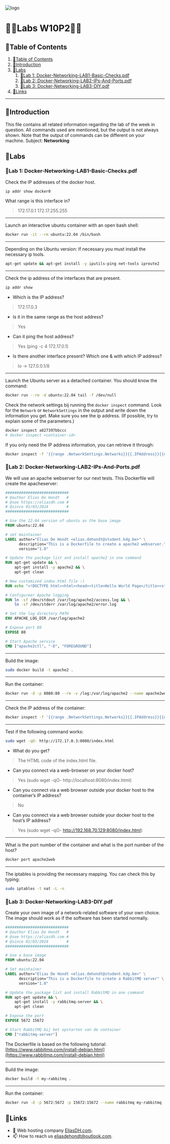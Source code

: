 ![logo](/Images/logo.png)
# 💙🤍Labs W10P2🤍💙

## 📘Table of Contents

1. [📘Table of Contents](#📘table-of-contents)
2. [🖖Introduction](#🖖introduction)
3. [🔬Labs](#🔬labs)
    1. [🔎Lab 1: Docker-Networking-LAB1-Basic-Checks.pdf](#🔎lab-1-docker-networking-lab1-basic-checkspdf)
    2. [🔎Lab 2: Docker-Networking-LAB2-IPs-And-Ports.pdf](#🔎lab-2-docker-networking-lab2-ips-and-portspdf)
    3. [🔎Lab 3: Docker-Networking-LAB3-DIY.pdf](#🔎lab-3-docker-networking-lab3-diypdf)
4. [🔗Links](#🔗links)

---

## 🖖Introduction

This file contains all related information regarding the lab of the week in question. All commands used are mentioned, but the output is not always shown. Note that the output of commands can be different on your machine.
Subject: **Networking**

## 🔬Labs

### 🔎Lab 1: Docker-Networking-LAB1-Basic-Checks.pdf

Check the IP addresses of the docker host.
```bash
ip addr show docker0
```

What range is this interface in?
> 172.17.0.1 172.17.255.255

---

Launch an interactive ubuntu container with an open bash shell:
```bash
docker run -it --rm ubuntu:22.04 /bin/bash
```

---

Depending on the Ubuntu version: If necessary you must install the necessary ip tools.
```bash
apt-get update && apt-get install -y iputils-ping net-tools iproute2
```

---

Check the ip address of the interfaces that are present.
```bash
ip addr show
```

- Which is the IP address?
> 172.17.0.3

- Is it in the same range as the host address?
> Yes

- Can it ping the host address?
> Yes (ping -c 4 172.17.0.1)

- Is there another interface present? Which one & with which IP address?
> lo -> 127.0.0.1/8

---

Launch the Ubuntu server as a detached container. You should know the command:
```bash
docker run --rm -d ubuntu:22.04 tail -f /dev/null
```

Check the network settings bij running the `docker inspect` command. Look for the `Network` or `NetworkSettings` in the output and write down the information you get. Make sure you see the ip address. (If possible, try to explain some of the parameters.)
```bash
docker inspect a827397bbccc
# docker inspect <container-id>
```

If you only need the IP address information, you can retrieve it through:
```bash
docker inspect -f '{{range .NetworkSettings.Networks}}{{.IPAddress}}{{end}}' a827397bbccc
```


### 🔎Lab 2: Docker-Networking-LAB2-IPs-And-Ports.pdf

We will use an apache webserver for our next tests. This Dockerfile will create the apacheserver:
```dockerfile
############################
# @author Elias De Hondt   #
# @see https://eliasdh.com #
# @since 01/03/2024        #
############################

# Use the 22.04 version of ubuntu as the base image
FROM ubuntu:22.04

# set maintainer
LABEL author="Elias De Hondt <elias.dehondt@student.kdg.be>" \
      description="This is a Dockerfile to create a apache2 webserver." \
      version="1.0"

# Update the package list and install apache2 in one command
RUN apt-get update && \
    apt-get install -y apache2 && \
    apt-get clean

# New customized index.html file :)
RUN echo "<!DOCTYPE html><html><head><title>Hello World Page</title><style>body {font-family: Arial, sans-serif;background-color: #f0f0f0;text-align: center;margin-top: 50px;}.container {width: 50%;margin: 0 auto;background-color: #fff;padding: 20px;border-radius: 10px;box-shadow: 0 0 10px rgba(0,0,0,0.1);}h1 {color: #333;}</style></head><body><div class=\"container\"><h1>Hello World!</h1><p>Welcome to my cool web page!</p><p>Design by Elias De Hondt.</p></div></body></html>" > /var/www/html/index.html

# Configureer Apache logging
RUN ln -sf /dev/stdout /var/log/apache2/access.log && \
    ln -sf /dev/stderr /var/log/apache2/error.log

# Set the log directory PATH
ENV APACHE_LOG_DIR /var/log/apache2

# Expose port 80
EXPOSE 80

# Start Apache service
CMD ["apache2ctl", "-D", "FOREGROUND"]
```

---

Build the image:
```bash
sudo docker build -t apache2 .
```

---

Run the container:
```bash
docker run -d -p 8080:80 --rm -v /log:/var/log/apache2 --name apache2web apache2:latest
```

---

Check the IP address of the container:
```bash
docker inspect -f '{{range .NetworkSettings.Networks}}{{.IPAddress}}{{end}}' apache2web
```

---

Test if the following command works:
```bash
sudo wget -qO- http://172.17.0.3:8080/index.html
```

- What do you get?
> The HTML code of the index.html file.

- Can you connect via a web-browser on your docker host?
> Yes (sudo wget -qO- http://localhost:8080/index.html)

- Can you connect via a web browser outside your docker host to the container’s IP address?
> No

- Can you connect via a web browser outside your docker host to the host’s IP address?
> Yes (sudo wget -qO- http://192.168.70.129:8080/index.html)

---

What is the port number of the container and what is the port number of the host?
```bash
docker port apache2web
```

---

The iptables is providing the necessary mapping. You can check this by typing:
```bash
sudo iptables -t nat -L -n
```

### 🔎Lab 3: Docker-Networking-LAB3-DIY.pdf

Create your own image of a network-related software of your own choice. The image should work as if the software has been started normally.
```dockerfile
############################
# @author Elias De Hondt   #
# @see https://eliasdh.com #
# @since 01/03/2024        #
############################

# Use a base image
FROM ubuntu:22.04

# Set maintainer
LABEL author="Elias De Hondt <elias.dehondt@student.kdg.be>" \
      description="This is a Dockerfile to create a RabbitMQ server" \
      version="1.0"

# Update the package list and install RabbitMQ in one command
RUN apt-get update && \
    apt-get install -y rabbitmq-server && \
    apt-get clean

# Expose the port
EXPOSE 5672 15672

# Start RabbitMQ bij het opstarten van de container
CMD ["rabbitmq-server"]
```

The Dockerfile is based on the following tutorial: [https://www.rabbitmq.com/install-debian.html](https://www.rabbitmq.com/install-debian.html)

---

Build the image:
```bash
docker build -t my-rabbitmq .
```

---

Run the container:
```bash
docker run -d -p 5672:5672 -p 15672:15672 --name rabbitmq my-rabbitmq
```

## 🔗Links
- 👯 Web hosting company [EliasDH.com](https://eliasdh.com).
- 📫 How to reach us eliasdehondt@outlook.com.